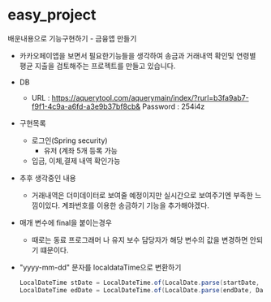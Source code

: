 # easy_project
배운내용으로 기능구현하기 - 금융앱 만들기

- 카카오페이앱을 보면서 필요한기능들을 생각하여
송금과 거래내역 확인및 연령별 평균 지출을 검토해주는 프로젝트를 만들고 있습니다.


- DB 
    - URL : https://aquerytool.com/aquerymain/index/?rurl=b3fa9ab7-f9f1-4c9a-a6fd-a3e9b37bf8cb&
      Password : 254i4z


- 구현목록
    - 로그인(Spring security) 
      - 유저 (계좌 5개 등록 가능
    - 입금, 이체,결제 내역 확인가능
    
    
    
- 추후 생각중인 내용
    - 거래내역은 더미데이터로 보여줄 예정이지만 실시간으로 보여주기엔 부족한 느낌이있다. 계좌번호를 이용한 송금하기 기능을 추가해야겠다.


- 매개 변수에 final을 붙이는경우
    - 때로는 동료 프로그래머 나 유지 보수 담당자가 해당 변수의 값을 변경하면 안되기 떄문이다.
- "yyyy-mm-dd" 문자를 localdataTime으로 변환하기
    ```java
    LocalDateTime stDate = LocalDateTime.of(LocalDate.parse(startDate, DateTimeFormatter.ISO_DATE), LocalTime.of(0,0,0));
    LocalDateTime edDate = LocalDateTime.of(LocalDate.parse(endDate, DateTimeFormatter.ISO_DATE), LocalTime.of(23,59,59));
    ```